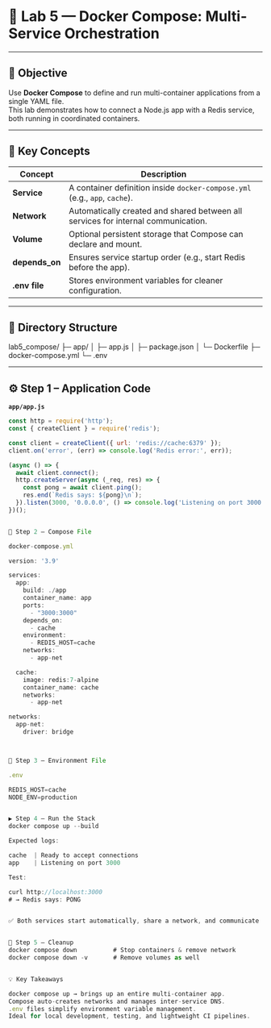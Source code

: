 # 🐳 Lab 5 — Docker Compose: Multi-Service Orchestration

---

## 🎯 Objective
Use **Docker Compose** to define and run multi-container applications from a single YAML file.  
This lab demonstrates how to connect a Node.js app with a Redis service, both running in coordinated containers.

---

## 📘 Key Concepts
| Concept | Description |
|----------|--------------|
| **Service** | A container definition inside `docker-compose.yml` (e.g., `app`, `cache`). |
| **Network** | Automatically created and shared between all services for internal communication. |
| **Volume** | Optional persistent storage that Compose can declare and mount. |
| **depends_on** | Ensures service startup order (e.g., start Redis before the app). |
| **.env file** | Stores environment variables for cleaner configuration. |

---

## 🧱 Directory Structure
lab5_compose/
├─ app/
│ ├─ app.js
│ ├─ package.json
│ └─ Dockerfile
├─ docker-compose.yml
└─ .env


---

## ⚙️ Step 1 – Application Code

**`app/app.js`**
```js
const http = require('http');
const { createClient } = require('redis');

const client = createClient({ url: 'redis://cache:6379' });
client.on('error', (err) => console.log('Redis error:', err));

(async () => {
  await client.connect();
  http.createServer(async (_req, res) => {
    const pong = await client.ping();
    res.end(`Redis says: ${pong}\n`);
  }).listen(3000, '0.0.0.0', () => console.log('Listening on port 3000'));
})();


🧩 Step 2 – Compose File

docker-compose.yml

version: '3.9'

services:
  app:
    build: ./app
    container_name: app
    ports:
      - "3000:3000"
    depends_on:
      - cache
    environment:
      - REDIS_HOST=cache
    networks:
      - app-net

  cache:
    image: redis:7-alpine
    container_name: cache
    networks:
      - app-net

networks:
  app-net:
    driver: bridge



🔐 Step 3 – Environment File

.env

REDIS_HOST=cache
NODE_ENV=production


▶️ Step 4 – Run the Stack
docker compose up --build

Expected logs:

cache  | Ready to accept connections
app    | Listening on port 3000

Test:

curl http://localhost:3000
# → Redis says: PONG


✅ Both services start automatically, share a network, and communicate by name.


🧹 Step 5 – Cleanup
docker compose down          # Stop containers & remove network
docker compose down -v       # Remove volumes as well


💡 Key Takeaways

docker compose up → brings up an entire multi-container app.
Compose auto-creates networks and manages inter-service DNS.
.env files simplify environment variable management.
Ideal for local development, testing, and lightweight CI pipelines.